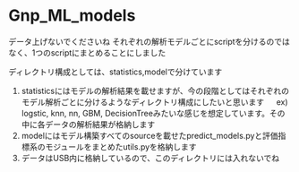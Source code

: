 # Gnp_ML_models
データ上げないでくださいね
それぞれの解析モデルごとにscriptを分けるのではなく、1つのscriptにまとめることにしました

ディレクトリ構成としては、statistics,modelで分けています

1. statisticsにはモデルの解析結果を載せますが、今の段階としてはそれぞれのモデル解析ごとに分けるようなディレクトリ構成にしたいと思います
　 ex) logstic, knn, nn, GBM, DecisionTreeみたいな感じを想定しています。その中に各データの解析結果が格納します
2. modelにはモデル構築すべてのsourceを載せたpredict_models.pyと評価指標系のモジュールをまとめたutils.pyを格納します
3. データはUSB内に格納しているので、このディレクトリには入れないでね
